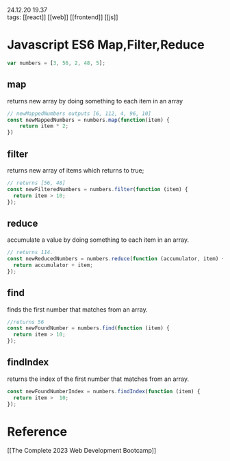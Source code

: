 24.12.20  19.37  
tags: [[react]] [[web]] [[frontend]] [[js]]


# Javascript ES6 Map,Filter,Reduce

```js
var numbers = [3, 56, 2, 48, 5];
```

## map
returns new array by doing something to each item in an array
```js
// newMappedNumbers outputs [6, 112, 4, 96, 10]
const newMappedNumbers = numbers.map(function(item) {
	return item * 2;
})
```

## filter
returns new array of items which returns to true;
```js
// returns [56, 48]
const newFilteredNumbers = numbers.filter(function (item) {
  return item > 10;
});
```

## reduce
accumulate a value by doing something to each item in an array.
```js
// returns 114.
const newReducedNumbers = numbers.reduce(function (accumulator, item) {
  return accumulator + item;
});
```

## find
finds the first number that matches from an array.
```js
//returns 56
const newFoundNumber = numbers.find(function (item) {
  return item > 10;
});
```

## findIndex
returns the index of the first number that matches from an array.
```js
const newFoundNumberIndex = numbers.findIndex(function (item) {
  return item >  10;
});
```
# Reference
[[The Complete 2023 Web Development Bootcamp]]
